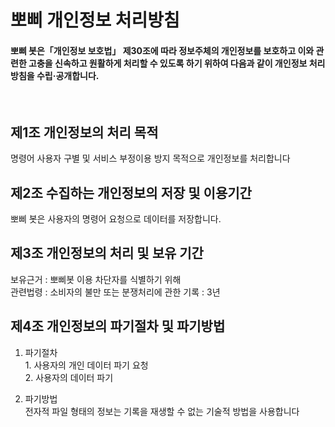 # 뽀삐 개인정보 처리방침
#### 뽀삐 봇은「개인정보 보호법」 제30조에 따라 정보주체의 개인정보를 보호하고 이와 관련한 고충을 신속하고 원활하게 처리할 수 있도록 하기 위하여 다음과 같이 개인정보 처리방침을 수립·공개합니다.

</br>

## 제1조 개인정보의 처리 목적
명령어 사용자 구별 및 서비스 부정이용 방지 목적으로 개인정보를 처리합니다


## 제2조 수집하는 개인정보의 저장 및 이용기간
뽀삐 봇은 사용자의 명령어 요청으로 데이터를 저장합니다.


## 제3조 개인정보의 처리 및 보유 기간
보유근거 : 뽀삐봇 이용 차단자를 식별하기 위해</br>관련법령 : 소비자의 불만 또는 분쟁처리에 관한 기록 : 3년


## 제4조 개인정보의 파기절차 및 파기방법
1. 파기절차</br>1. 사용자의 개인 데이터 파기 요청</br>2. 사용자의 데이터 파기

2. 파기방법</br>
전자적 파일 형태의 정보는 기록을 재생할 수 없는 기술적 방법을 사용합니다

